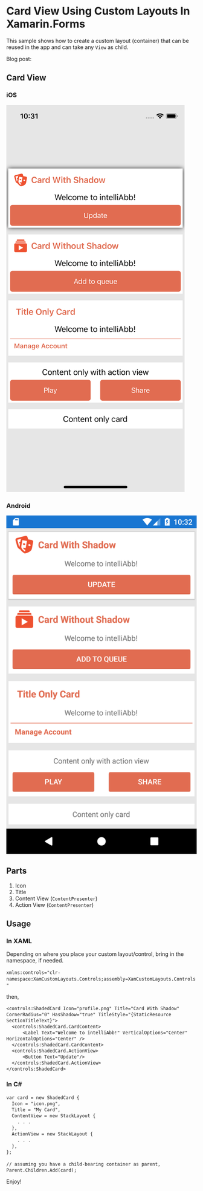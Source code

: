 # Card View Using Custom Layouts In Xamarin.Forms
This sample shows how to create a custom layout (container) that can be reused in the app and can take any `View` as child.

Blog post: <link>

## Card View

### iOS

![iOS](/Screenshots/ios.png)

### Android

![Android](/Screenshots/android.png)

## Parts
1. Icon
2. Title
3. Content View (`ContentPresenter`)
4. Action View (`ContentPresenter`)

## Usage

### In XAML
Depending on where you place your custom layout/control, bring in the namespace, if needed.

`xmlns:controls="clr-namespace:XamCustomLayouts.Controls;assembly=XamCustomLayouts.Controls" `

then,
```
<controls:ShadedCard Icon="profile.png" Title="Card With Shadow" CornerRadius="0" HasShadow="true" TitleStyle="{StaticResource SectionTitleText}">
  <controls:ShadedCard.CardContent>
      <Label Text="Welcome to intelliAbb!" VerticalOptions="Center" HorizontalOptions="Center" />
  </controls:ShadedCard.CardContent>
  <controls:ShadedCard.ActionView>
      <Button Text="Update"/>
  </controls:ShadedCard.ActionView>
</controls:ShadedCard>

```

### In C#
```
var card = new ShadedCard {
  Icon = "icon.png",
  Title = "My Card",
  ContentView = new StackLayout {
    . . .
  },
  ActionView = new StackLayout {
    . . .
  },
};

// assuming you have a child-bearing container as parent,
Parent.Children.Add(card);
```

Enjoy!
